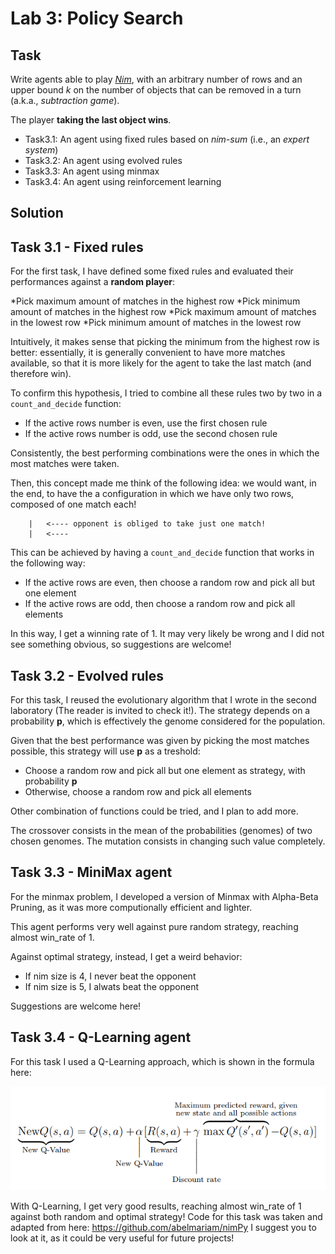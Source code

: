 # Lab 3: Policy Search
## Task
    
Write agents able to play [*Nim*](https://en.wikipedia.org/wiki/Nim), with an arbitrary number of rows and an upper bound $k$ on the number of objects that can be removed in a turn (a.k.a., *subtraction game*).

The player **taking the last object wins**.

* Task3.1: An agent using fixed rules based on *nim-sum* (i.e., an *expert system*)
* Task3.2: An agent using evolved rules
* Task3.3: An agent using minmax
* Task3.4: An agent using reinforcement learning

## Solution

## Task 3.1 - Fixed rules

For the first task, I have defined some fixed rules and evaluated their performances against a **random player**:

*Pick maximum amount of matches in the highest row
*Pick minimum amount of matches in the highest row
*Pick maximum amount of matches in the lowest row
*Pick minimum amount of matches in the lowest row

Intuitively, it makes sense that picking the minimum from the highest row is better: essentially, it is generally convenient to have more matches available, so that it is more likely for the agent to take the last match (and therefore win).

To confirm this hypothesis, I tried to combine all these rules two by two in a `count_and_decide` function:
* If the active rows number is even, use the first chosen rule
* If the active rows number is odd, use the second chosen rule

Consistently, the best performing combinations were the ones in which the most matches were taken.

Then, this concept made me think of the following idea: we would want, in the end, to have the a configuration in which we have only two rows, composed of one match each!

        |   <---- opponent is obliged to take just one match!
        |   <---- 

This can be achieved by having a `count_and_decide` function that works in the following way:
* If the active rows are even, then choose a random row and pick all but one element
* If the active rows are odd, then choose a random row and pick all elements

In this way, I get a winning rate of 1. It may very likely be wrong and I did not see something obvious, so suggestions are welcome!


## Task 3.2 - Evolved rules 

For this task, I reused the evolutionary algorithm that I wrote in the second laboratory (The reader is invited to check it!).
The strategy depends on a probability **p**, which is effectively the genome considered for the population.

Given that the best performance was given by picking the most matches possible, this strategy will use **p** as a treshold:
* Choose a random row and pick all but one element as strategy, with probability **p**
* Otherwise, choose a random row and pick all elements

Other combination of functions could be tried, and I plan to add more.

The crossover consists in the mean of the probabilities (genomes) of two chosen genomes.
The mutation consists in changing such value completely.


## Task 3.3 - MiniMax agent

For the minmax problem, I developed a version of Minmax with Alpha-Beta Pruning, as it was more computionally efficient and lighter.

This agent performs very well against pure random strategy, reaching almost win_rate of 1. 

Against optimal strategy, instead, I get a weird behavior:
* If nim size is 4, I never beat the opponent
* If nim size is 5, I alwats beat the opponent

Suggestions are welcome here!


## Task 3.4 - Q-Learning agent

For this task I used a Q-Learning approach, which is shown in the formula here:

![alt text](Q_Learning.png)

With Q-Learning, I get very good results, reaching almost win_rate of 1 against both random and optimal strategy!
Code for this task was taken and adapted from here: https://github.com/abelmariam/nimPy
I suggest you to look at it, as it could be very useful for future projects!





